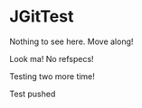 JGitTest
========

Nothing to see here. Move along!

Look ma! No refspecs!

Testing two more time! 

Test pushed